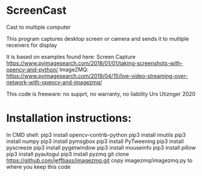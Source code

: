 # ScreenCast
Cast to multiple computer

This program captures desktop screen or camera and sends it to multiple receivers for display

It is based on examples found here:
Screen Capture https://www.pyimagesearch.com/2018/01/01/taking-screenshots-with-opencv-and-python/
ImageZMQ: https://www.pyimagesearch.com/2019/04/15/live-video-streaming-over-network-with-opencv-and-imagezmq/

This code is freeware: no supprt, no warranty, no liability
Urs Utiznger
2020

# Installation instructions:
In CMD shell:
pip3 install opencv-contrib-python
pip3 install imutils
pip3 install numpy
pip3 install pymsgbox
pip3 install PyTweening
pip3 install pyscreeze
pip3 install pygetwindow
pip3 install mouseinfo
pip3 install pillow
pip3 install pyautogui
pip3 install pyzmq
git clone https://github.com/jeffbass/imagezmq.git
copy imagezmq/imagezmq.py to where you keep this code
